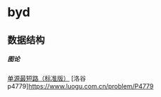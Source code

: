 # byd
## 数据结构
##### 图论
[单源最短路（标准版）](templates/p4779.cpp) [洛谷p4779]<https://www.luogu.com.cn/problem/P4779>

